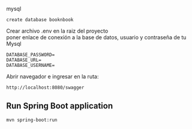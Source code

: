 mysql
```
create database booknbook
```
Crear archivo .env en la raiz del proyecto\
poner enlace de conexión a la base de datos, usuario y contraseña de tu Mysql
```
DATABASE_PASSWORD=
DATABASE_URL=
DATABASE_USERNAME=
```
Abrir navegador e ingresar en la ruta:
```
http://localhost:8080/swagger
```
## Run Spring Boot application
```
mvn spring-boot:run
```


